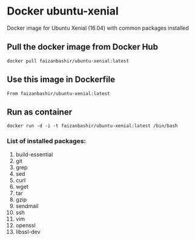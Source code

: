 # Docker ubuntu-xenial
Docker image for Ubuntu Xenial (16.04) with common packages installed

## Pull the docker image from Docker Hub
`docker pull faizanbashir/ubuntu-xenial:latest`

## Use this image in Dockerfile
`From faizanbashir/ubuntu-xenial:latest`

## Run as container
`docker run -d -i -t faizanbashir/ubuntu-xenial:latest /bin/bash`

### List of installed packages:
1. build-essential 
2. git 
3. grep 
4. sed 
5. curl 
6. wget 
7. tar 
8. gzip 
9. sendmail 
10. ssh 
11. vim 
12. openssl 
13. libssl-dev
